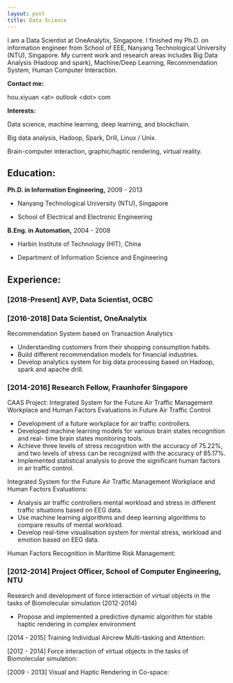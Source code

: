 ```yaml
---
layout: post
title: Data Science
---
```


I am a Data Scientist at OneAnalytix, Singapore. I finished my Ph.D. on information engineer from School of EEE, Nanyang Technological University (NTU), Singapore. My current work and research areas includes Big Data Analysis (Hadoop and spark), Machine/Deep Learning, Recommendation System, Human Computer Interaction.


**Contact me:**

hou.xiyuan \<at> outlook \<dot> com  


**Interests:**

Data science, machine learning, deep learning, and blockchain.

Big data analysis, Hadoop, Spark, Drill, Linux / Unix. 

Brain-computer interaction, graphic/haptic rendering, virtual reality.


## Education:   

**Ph.D.  in Information Engineering,** 2009 - 2013

* Nanyang Technological University (NTU), Singapore

* School of Electrical and Electronic Engineering

**B.Eng. in Automation,** 2004 - 2008

* Harbin Institute of Technology (HIT), China

* Department of Information Science and Engineering


## Experience:

### [2018-Present] AVP, Data Scientist, OCBC 

### [2016-2018] Data Scientist, OneAnalytix
Recommendation System based on Transaction Analytics
* Understanding customers from their shopping consumption habits.
* Build different recommendation models for financial industries.
* Develop analytics system for big data processing based on Hadoop, spark and
apache drill.


### [2014-2016] Research Fellow, Fraunhofer Singapore 
CAAS Project: Integrated System for the Future Air Traffic Management Workplace and Human Factors Evaluations in Future Air Traffic Control 
* Development of a future workplace for air traffic controllers.
* Developed machine learning models for various brain states recognition and real-
time brain states monitoring tools.
* Achieve three levels of stress recognition with the accuracy of 75.22%, and two
levels of stress can be recognized with the accuracy of 85.17%.
* Implemented statistical analysis to prove the significant human factors in air traffic
control.

Integrated System for the Future Air Traffic Management Workplace and Human Factors Evaluations:
* Analysis air traffic controllers mental workload and stress in different traffic situations based on EEG data.
* Use machine learning algorithms and deep learning algorithms to compare results of mental workload.
* Develop real-time visualisation system for mental stress, workload and emotion based on EEG data.

Human Factors Recognition in Maritime Risk Management: 

### [2012-2014] Project Officer, School of Computer Engineering, NTU 
Research and development of force interaction of virtual objects in the tasks of Biomolecular simulation (2012-2014)
* Propose and implemented a predictive dynamic algorithm for stable haptic rendering in complex environment


[2014 - 2015] Training Individual Aircrew Multi-tasking and Attention:

[2012 - 2014] Force interaction of virtual objects in the tasks of Biomolecular simulation:

[2009 - 2013] Visual and Haptic Rendering in Co-space:
